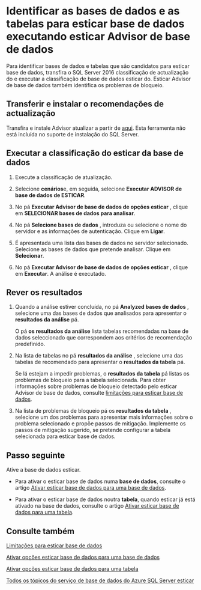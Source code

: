 <properties
    pageTitle="Identificar bases de dados e tabelas para esticar base de dados ao executar a classificação de base de dados do esticar | Microsoft Azure"
    description="Obter informações sobre como identificar bases de dados e tabelas que são candidatos para esticar base de dados."
    services="sql-server-stretch-database"
    documentationCenter=""
    authors="douglaslMS"
    manager="jhubbard"
    editor=""/>

<tags
    ms.service="sql-server-stretch-database"
    ms.workload="data-management"
    ms.tgt_pltfrm="na"
    ms.devlang="na"
    ms.topic="article"
    ms.date="06/14/2016"
    ms.author="douglasl"/>

# <a name="identify-databases-and-tables-for-stretch-database-by-running-stretch-database-advisor"></a>Identificar as bases de dados e as tabelas para esticar base de dados executando esticar Advisor de base de dados

Para identificar bases de dados e tabelas que são candidatos para esticar base de dados, transfira o SQL Server 2016 classificação de actualização do e executar a classificação de base de dados esticar do. Esticar Advisor de base de dados também identifica os problemas de bloqueio.

## <a name="download-and-install-upgrade-advisor"></a>Transferir e instalar o recomendações de actualização
Transfira e instale Advisor atualizar a partir de [aqui](http://go.microsoft.com/fwlink/?LinkID=613421). Esta ferramenta não está incluída no suporte de instalação do SQL Server.

## <a name="run-the-stretch-database-advisor"></a>Executar a classificação do esticar da base de dados

1.  Execute a classificação de atualização.

2.  Selecione **cenários**e, em seguida, selecione **Executar ADVISOR de base de dados de ESTICAR**.

3.  No pá **Executar Advisor de base de dados de opções esticar** , clique em **SELECIONAR bases de dados para analisar**.

4.  No pá **Selecione bases de dados** , introduza ou selecione o nome do servidor e as informações de autenticação. Clique em **Ligar**.

5.  É apresentada uma lista das bases de dados no servidor selecionado. Selecione as bases de dados que pretende analisar. Clique em **Selecionar**.

6.  No pá **Executar Advisor de base de dados de opções esticar** , clique em **Executar**.  A análise é executado.

## <a name="review-the-results"></a>Rever os resultados

1.  Quando a análise estiver concluída, no pá **Analyzed bases de dados** , selecione uma das bases de dados que analisados para apresentar o **resultados da análise** pá.

    O pá **os resultados da análise** lista tabelas recomendadas na base de dados seleccionado que correspondem aos critérios de recomendação predefinido.

2.  Na lista de tabelas no pá **resultados da análise** , selecione uma das tabelas de recomendado para apresentar o **resultados da tabela** pá.

    Se lá estejam a impedir problemas, o **resultados da tabela** pá listas os problemas de bloqueio para a tabela selecionada. Para obter informações sobre problemas de bloqueio detectado pelo esticar Advisor de base de dados, consulte [limitações para esticar base de dados](sql-server-stretch-database-limitations.md).

3.  Na lista de problemas de bloqueio pá os **resultados da tabela** , selecione um dos problemas para apresentar mais informações sobre o problema selecionado e propõe passos de mitigação. Implemente os passos de mitigação sugerido, se pretende configurar a tabela selecionada para esticar base de dados.

## <a name="next-step"></a>Passo seguinte
Ative a base de dados esticar.

-   Para ativar o esticar base de dados numa **base de dados**, consulte o artigo [Ativar esticar base de dados para uma base de dados](sql-server-stretch-database-enable-database.md).

-   Para ativar o esticar base de dados noutra **tabela**, quando esticar já está ativado na base de dados, consulte o artigo [Ativar esticar base de dados para uma tabela](sql-server-stretch-database-enable-table.md).

## <a name="see-also"></a>Consulte também

[Limitações para esticar base de dados](sql-server-stretch-database-limitations.md)

[Ativar opções esticar base de dados para uma base de dados](sql-server-stretch-database-enable-database.md)

[Ativar opções esticar base de dados para uma tabela](sql-server-stretch-database-enable-table.md)

[Todos os tópicos do serviço de base de dados do Azure SQL Server esticar](sql-server-stretch-database-index-all-articles.md)
